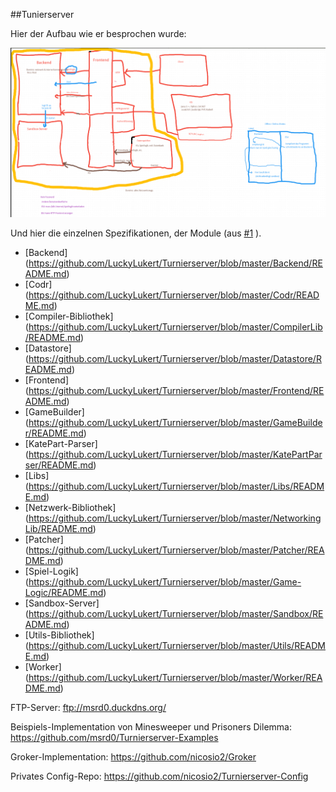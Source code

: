 ##Tunierserver

Hier der Aufbau wie er besprochen wurde:

![Bild](https://github.com/LuckyLukert/Turnierserver/blob/master/turnierserver-grafik.png)

Und hier die einzelnen Spezifikationen, der Module (aus [#1](https://github.com/LuckyLukert/Turnierserver/issues/1) ).

- [Backend] (https://github.com/LuckyLukert/Turnierserver/blob/master/Backend/README.md)
- [Codr] (https://github.com/LuckyLukert/Turnierserver/blob/master/Codr/README.md)
- [Compiler-Bibliothek] (https://github.com/LuckyLukert/Turnierserver/blob/master/CompilerLib/README.md)
- [Datastore] (https://github.com/LuckyLukert/Turnierserver/blob/master/Datastore/README.md)
- [Frontend] (https://github.com/LuckyLukert/Turnierserver/blob/master/Frontend/README.md)
- [GameBuilder] (https://github.com/LuckyLukert/Turnierserver/blob/master/GameBuilder/README.md)
- [KatePart-Parser] (https://github.com/LuckyLukert/Turnierserver/blob/master/KatePartParser/README.md)
- [Libs] (https://github.com/LuckyLukert/Turnierserver/blob/master/Libs/README.md)
- [Netzwerk-Bibliothek] (https://github.com/LuckyLukert/Turnierserver/blob/master/NetworkingLib/README.md)
- [Patcher] (https://github.com/LuckyLukert/Turnierserver/blob/master/Patcher/README.md)
- [Spiel-Logik] (https://github.com/LuckyLukert/Turnierserver/blob/master/Game-Logic/README.md)
- [Sandbox-Server] (https://github.com/LuckyLukert/Turnierserver/blob/master/Sandbox/README.md)
- [Utils-Bibliothek] (https://github.com/LuckyLukert/Turnierserver/blob/master/Utils/README.md)
- [Worker] (https://github.com/LuckyLukert/Turnierserver/blob/master/Worker/README.md)

FTP-Server:
ftp://msrd0.duckdns.org/

Beispiels-Implementation von Minesweeper und Prisoners Dilemma:
https://github.com/msrd0/Turnierserver-Examples

Groker-Implementation:
https://github.com/nicosio2/Groker

Privates Config-Repo:
https://github.com/nicosio2/Turnierserver-Config
